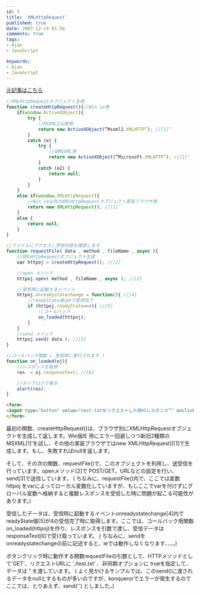 ```yaml
---
id: 5
title: 'XMLHttpRequest'
published: true
date: 2007-12-14 01:58
comments: true
tags:
- Ajax
- JavaScript

keywords:
- Ajax
- JavaScript
---
```

[元記事はこちら](http://allabout.co.jp/internet/javascript/closeup/CU20050515A/ "元記事はこちら")


```JavaScript
//XMLHttpRequestオブジェクト生成
function createHttpRequest(){//Win ie用
	if(window.ActiveXObject){
		try {
			//MSXML2以降用
			return new ActiveXObject(”Msxml2.XMLHTTP”); //[1]’
		}
		catch (e) {
			try {
				//旧MSXML用
				return new ActiveXObject(”Microsoft.XMLHTTP”); //[1]’
			}
			catch (e2) {
				return null;
			}
		}
	}
	else if(window.XMLHttpRequest){
		//Win ie以外のXMLHttpRequestオブジェクト実装ブラウザ用
		return new XMLHttpRequest(); //[1]’
	}
	else {
		return null;
	}
}

//ファイルにアクセスし受信内容を確認します
function requestFile( data , method , fileName , async ){
	//XMLHttpRequestオブジェクト生成
	var httpoj = createHttpRequest(); //[1]

	//open メソッド
	httpoj.open( method , fileName , async ); //[2]

	//受信時に起動するイベント
	httpoj.onreadystatechange = function(){ //[4]
		//readyState値は4で受信完了
		if (httpoj.readyState==4){ //[5]
			//コールバック
			on_loaded(httpoj);
		}
	}
	//send メソッド
	httpoj.send( data ); //[3]
}

//コールバック関数 ( 受信時に実行されます )
function on_loaded(oj){
	//レスポンスを取得
	res  = oj.responseText; //[6]

	//ダイアログで表示
	alert(res);
}
```


```html
<form>
<input type="button" value="test.txtをリクエストした時のレスポンス”" onclick="requestFile( '', 'GET', './test.txt', true )"/>
</form>
```

最初の関数、createHttpRequest()は、ブラウザ別にXMLHttpRequestオブジェクトを生成して返します。Win版IE 用にエラー回避しつつ新旧2種類のMSXML[1]’を試し、その他の実装ブラウザではnew XMLHttpRequest()[1]で生成します。もし、失敗すればnullを返します。

そして、その次の関数、requestFile()で、このオブジェクトを利用し、送受信を行っています。openメソッド[2]で POST/GET、URLなどの設定を行い、send[3]で送信しています。 ( ちなみに、requestFile()内で、ここでは変数httpoj をvarによってローカル変数化していますが、もしここでvarを付けずにグローバル変数へ格納すると複数レスポンスを受信した時に問題が起こる可能性があります。)

受信したデータは、受信時に起動するイベントonreadystatechange[4]内でreadyState値[5]が4の受信完了時に取得します。ここでは、コールバック用関数 on_loaded(httpoj)を作り、レスポンスを引数で渡し、受信データはresponseText[6]で受け取っています。 ( ちなみに、sendをonreadystatechangeの前に記述すると、ieでは動作しなくなります、、、。)

ボタンクリック時に動作する関数requestFileの引数として、HTTPメソッドとして’GET’、リクエストURLに ‘./test.txt’ 、非同期オプションに trueを指定して、データは ” を渡しています。 ( よく見かけるサンプルでは、このsend()に渡されるデータをnullとするものが多いのですが、konquerorでエラーが発生するのでここでは、とりあえず、send('') としました。)
